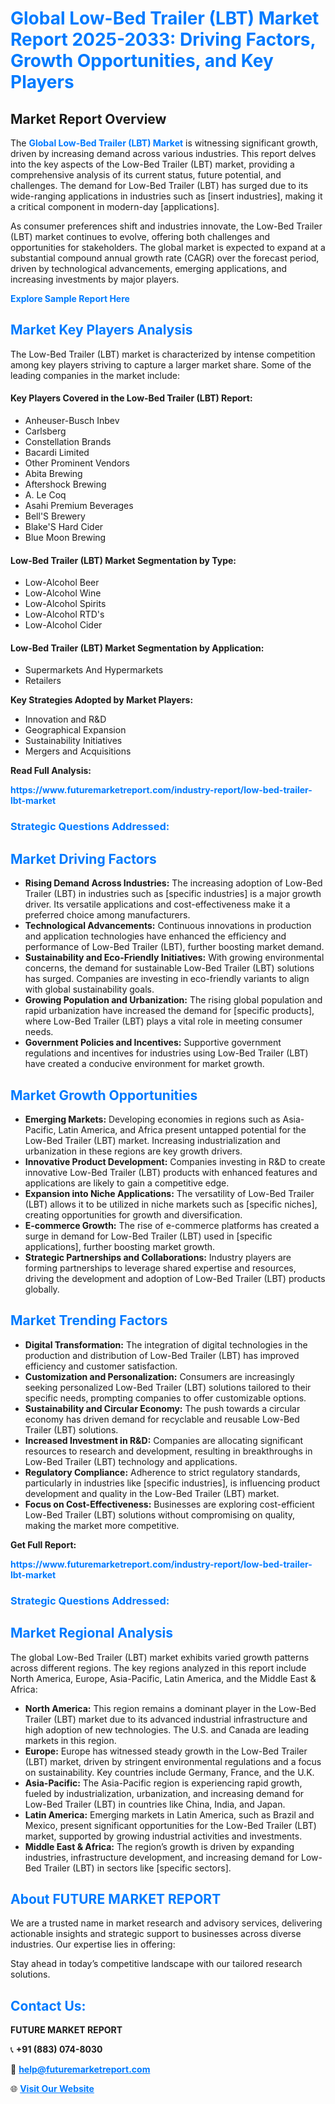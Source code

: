 <h1 style="color: #007BFF;">Global Low-Bed Trailer (LBT) Market Report 2025-2033: Driving Factors, Growth Opportunities, and Key Players</h1>

<section id="overview">
<h2>Market Report Overview</h2>
<p>The <a href="https://www.futuremarketreport.com/industry-report/low-bed-trailer-lbt-market" style="color: #007BFF; text-decoration: none;"><strong>Global Low-Bed Trailer (LBT) Market</strong></a> is witnessing significant growth, driven by increasing demand across various industries. This report delves into the key aspects of the Low-Bed Trailer (LBT) market, providing a comprehensive analysis of its current status, future potential, and challenges. The demand for Low-Bed Trailer (LBT) has surged due to its wide-ranging applications in industries such as [insert industries], making it a critical component in modern-day [applications].</p>
<p>As consumer preferences shift and industries innovate, the Low-Bed Trailer (LBT) market continues to evolve, offering both challenges and opportunities for stakeholders. The global market is expected to expand at a substantial compound annual growth rate (CAGR) over the forecast period, driven by technological advancements, emerging applications, and increasing investments by major players.</p>
</section>

<section id="overview">
<p><a href="https://www.futuremarketreport.com/request-sample/reportId=34848" style="color: #007BFF; text-decoration: none;"><strong>Explore Sample Report Here</strong></a></p>
</section>

<section id="key-players">
<h2 style="color: #007BFF;">Market Key Players Analysis</h2>
<p>The Low-Bed Trailer (LBT) market is characterized by intense competition among key players striving to capture a larger market share. Some of the leading companies in the market include:</p>
<h4>Key Players Covered in the Low-Bed Trailer (LBT) Report:</h4>
<ul><li>Anheuser-Busch Inbev</li><li>Carlsberg</li><li>Constellation Brands</li><li>Bacardi Limited</li><li>Other Prominent Vendors</li><li>Abita Brewing</li><li>Aftershock Brewing</li><li>A. Le Coq</li><li>Asahi Premium Beverages</li><li>Bell&#039;S Brewery</li><li>Blake&#039;S Hard Cider</li><li>Blue Moon Brewing</li></ul>
<h4>Low-Bed Trailer (LBT) Market Segmentation by Type:</h4>
<ul><li>Low-Alcohol Beer</li><li>Low-Alcohol Wine</li><li>Low-Alcohol Spirits</li><li>Low-Alcohol RTD&#039;s</li><li>Low-Alcohol Cider</li></ul>

<h4>Low-Bed Trailer (LBT) Market Segmentation by Application:</h4>
<ul><li>Supermarkets And Hypermarkets</li><li>Retailers</li></ul>
<p><strong>Key Strategies Adopted by Market Players:</strong></p>
<ul>
<li>Innovation and R&D</li>
<li>Geographical Expansion</li>
<li>Sustainability Initiatives</li>
<li>Mergers and Acquisitions</li>
</ul>
</section>

<section>
<p><strong>Read Full Analysis: </strong></p><a href="https://www.futuremarketreport.com/industry-report/low-bed-trailer-lbt-market" style="color: #007BFF; text-decoration: none;"><strong>https://www.futuremarketreport.com/industry-report/low-bed-trailer-lbt-market</strong></a>
<h3 style="color: #007BFF;">Strategic Questions Addressed:</h3>
</section>

<section id="driving-factors">
<h2 style="color: #007BFF;">Market Driving Factors</h2>
<ul>
<li><strong>Rising Demand Across Industries:</strong> The increasing adoption of Low-Bed Trailer (LBT) in industries such as [specific industries] is a major growth driver. Its versatile applications and cost-effectiveness make it a preferred choice among manufacturers.</li>
<li><strong>Technological Advancements:</strong> Continuous innovations in production and application technologies have enhanced the efficiency and performance of Low-Bed Trailer (LBT), further boosting market demand.</li>
<li><strong>Sustainability and Eco-Friendly Initiatives:</strong> With growing environmental concerns, the demand for sustainable Low-Bed Trailer (LBT) solutions has surged. Companies are investing in eco-friendly variants to align with global sustainability goals.</li>
<li><strong>Growing Population and Urbanization:</strong> The rising global population and rapid urbanization have increased the demand for [specific products], where Low-Bed Trailer (LBT) plays a vital role in meeting consumer needs.</li>
<li><strong>Government Policies and Incentives:</strong> Supportive government regulations and incentives for industries using Low-Bed Trailer (LBT) have created a conducive environment for market growth.</li>
</ul>
</section>

<section id="growth-opportunities">
<h2 style="color: #007BFF;">Market Growth Opportunities</h2>
<ul>
<li><strong>Emerging Markets:</strong> Developing economies in regions such as Asia-Pacific, Latin America, and Africa present untapped potential for the Low-Bed Trailer (LBT) market. Increasing industrialization and urbanization in these regions are key growth drivers.</li>
<li><strong>Innovative Product Development:</strong> Companies investing in R&D to create innovative Low-Bed Trailer (LBT) products with enhanced features and applications are likely to gain a competitive edge.</li>
<li><strong>Expansion into Niche Applications:</strong> The versatility of Low-Bed Trailer (LBT) allows it to be utilized in niche markets such as [specific niches], creating opportunities for growth and diversification.</li>
<li><strong>E-commerce Growth:</strong> The rise of e-commerce platforms has created a surge in demand for Low-Bed Trailer (LBT) used in [specific applications], further boosting market growth.</li>
<li><strong>Strategic Partnerships and Collaborations:</strong> Industry players are forming partnerships to leverage shared expertise and resources, driving the development and adoption of Low-Bed Trailer (LBT) products globally.</li>
</ul>
</section>

<section id="trending-factors">
<h2 style="color: #007BFF;">Market Trending Factors</h2>
<ul>
<li><strong>Digital Transformation:</strong> The integration of digital technologies in the production and distribution of Low-Bed Trailer (LBT) has improved efficiency and customer satisfaction.</li>
<li><strong>Customization and Personalization:</strong> Consumers are increasingly seeking personalized Low-Bed Trailer (LBT) solutions tailored to their specific needs, prompting companies to offer customizable options.</li>
<li><strong>Sustainability and Circular Economy:</strong> The push towards a circular economy has driven demand for recyclable and reusable Low-Bed Trailer (LBT) solutions.</li>
<li><strong>Increased Investment in R&D:</strong> Companies are allocating significant resources to research and development, resulting in breakthroughs in Low-Bed Trailer (LBT) technology and applications.</li>
<li><strong>Regulatory Compliance:</strong> Adherence to strict regulatory standards, particularly in industries like [specific industries], is influencing product development and quality in the Low-Bed Trailer (LBT) market.</li>
<li><strong>Focus on Cost-Effectiveness:</strong> Businesses are exploring cost-efficient Low-Bed Trailer (LBT) solutions without compromising on quality, making the market more competitive.</li>
</ul>
</section>

<section>
<p><strong>Get Full Report: </strong></p><a href="https://www.futuremarketreport.com/industry-report/low-bed-trailer-lbt-market" style="color: #007BFF; text-decoration: none;"><strong>https://www.futuremarketreport.com/industry-report/low-bed-trailer-lbt-market</strong></a>
<h3 style="color: #007BFF;">Strategic Questions Addressed:</h3>
</section>


<section id="regional-analysis">
<h2 style="color: #007BFF;">Market Regional Analysis</h2>
<p>The global Low-Bed Trailer (LBT) market exhibits varied growth patterns across different regions. The key regions analyzed in this report include North America, Europe, Asia-Pacific, Latin America, and the Middle East & Africa:</p>
<ul>
<li><strong>North America:</strong> This region remains a dominant player in the Low-Bed Trailer (LBT) market due to its advanced industrial infrastructure and high adoption of new technologies. The U.S. and Canada are leading markets in this region.</li>
<li><strong>Europe:</strong> Europe has witnessed steady growth in the Low-Bed Trailer (LBT) market, driven by stringent environmental regulations and a focus on sustainability. Key countries include Germany, France, and the U.K.</li>
<li><strong>Asia-Pacific:</strong> The Asia-Pacific region is experiencing rapid growth, fueled by industrialization, urbanization, and increasing demand for Low-Bed Trailer (LBT) in countries like China, India, and Japan.</li>
<li><strong>Latin America:</strong> Emerging markets in Latin America, such as Brazil and Mexico, present significant opportunities for the Low-Bed Trailer (LBT) market, supported by growing industrial activities and investments.</li>
<li><strong>Middle East & Africa:</strong> The region’s growth is driven by expanding industries, infrastructure development, and increasing demand for Low-Bed Trailer (LBT) in sectors like [specific sectors].</li>
</ul>
</section>

<footer>
<h2 style="color: #007BFF;">About FUTURE MARKET REPORT</h2>
<p>We are a trusted name in market research and advisory services, delivering actionable insights and strategic support to businesses across diverse industries. Our expertise lies in offering:</p>

<p>Stay ahead in today’s competitive landscape with our tailored research solutions.</p>

<h2 style="color: #007BFF;">Contact Us:</h2>
<p><strong>FUTURE MARKET REPORT</strong></p>
<p>📞 <strong>+91 (883) 074-8030</strong></p>
<p>📧 <strong><a href="mailto:help@futuremarketreport.com" style="color: #007BFF;">help@futuremarketreport.com</a></strong></p>
<p>🌐 <strong><a href="https://www.futuremarketreport.com/" style="color: #007BFF;">Visit Our Website</a></strong></p>
</footer>